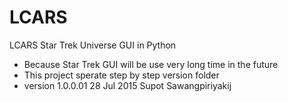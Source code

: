 # LCARS
LCARS Star Trek Universe GUI in Python
- Because Star Trek GUI will be use very long time in the future
- This project sperate step by step version folder 
- version 1.0.0.01 28 Jul 2015 Supot Sawangpiriyakij
